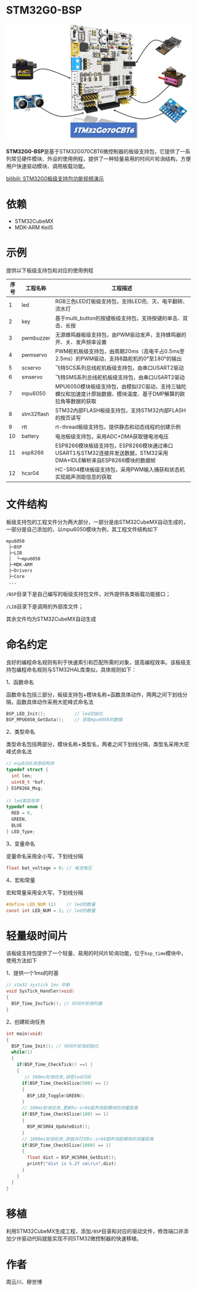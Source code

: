 # STM32G0-BSP

![img1](img/img1.png)

**STM32G0-BSP**是基于STM32G070CBT6微控制器的板级支持包，它提供了一系列常见硬件模块、外设的使用例程，提供了一种轻量易用的时间片轮询结构，方便用户快速驱动模块、调用板载功能。

[bilibili: STM32G0板级支持包功能视频演示](https://www.bilibili.com/video/BV1KF411n76f?spm_id_from=333.999.0.0)

# 依赖

- STM32CubeMX
- MDK-ARM Keil5

# 示例

提供以下板级支持包和对应的使用例程

| 序号 | 工程名称   | 工程描述                                                     |
| ---- | ---------- | ------------------------------------------------------------ |
| 1    | led        | RGB三色LED灯板级支持包，支持LED亮、灭、电平翻转、流水灯      |
| 2    | key        | 基于multi_button的按键板级支持包，支持按键的单击、双击、长按 |
| 3    | pwmbuzzer  | 无源蜂鸣器板级支持包，由PWM驱动发声，支持蜂鸣器的开、关、发声频率设置 |
| 4    | pwmservo   | PWM舵机板级支持包，由周期20ms（高电平占0.5ms至2.5ms）的PWM驱动，支持8路舵机的0°至180°的输出 |
| 5    | scservo    | 飞特SCS系列总线舵机板级支持包，由串口USART2驱动              |
| 6    | smservo    | 飞特SMS系列总线舵机板级支持包，由串口USART2驱动              |
| 7    | mpu6050    | MPU6050模块板级支持包，由模拟I2C驱动，支持三轴陀螺仪和加速度计原始数据、模块温度、基于DMP解算的欧拉角等数据的获取 |
| 8    | stm32flash | STM32内部FLASH板级支持包，支持STM32内部FLASH的按页读写       |
| 9    | rtt        | rt-thread板级支持包，提供静态和动态线程的创建示例            |
| 10   | battery    | 电池板级支持包，采用ADC+DMA获取锂电池电压                    |
| 11   | esp8266    | ESP8266模块板级支持包，ESP8266模块通过串口USART1与STM32连接并发送数据，STM32采用DMA+IDLE解析来自ESP8266模块的数据帧 |
| 12   | hcsr04     | HC-SR04模块板级支持包，采用PWM输入捕获和状态机实现超声测距信息的获取 |

# 文件结构

板级支持包的工程文件分为两大部分，一部分是由STM32CubeMX自动生成的，一部分是自己添加的，以mpu6050模块为例，其工程文件结构如下

```she
mpu6050
 ├─BSP
 ├─LIB
 │  └─mpu6050
 ├─MDK-ARM 
 ├─Drivers 
 ├─Core
 ... 
```

`/BSP`目录下是自己编写的板级支持包文件，对外提供各类板载功能接口；

`/LIB`目录下是调用的外部库文件；

其余文件均为STM32CubeMX自动生成

# 命名约定

良好的编程命名规则有利于快速索引和匹配所需的对象，提高编程效率。该板级支持包编程命名规则与STM32HAL库类似，具体规则如下：

1、函数命名

函数命名包括三部分，板级支持包+模块名称+函数具体动作，两两之间下划线分隔，函数具体动作采用大驼峰式命名法

```c
BSP_LED_Init();           // led初始化
BSP_MPU6050_GetData();    // 获取mpu6050的数据
```

2、类型命名

类型命名包括两部分，模块名称+类型名，两者之间下划线分隔，类型名采用大驼峰式命名法

```c
// esp8266消息结构体
typedef struct { 
  int len;
  uint8_t *buf;
} ESP8266_Msg;

// led类型枚举
typedef enum { 
  RED = 0,
  GREEN,
  BLUE
} LED_Type;
```

3、变量命名

变量命名采用全小写，下划线分隔

```c
float bat_voltage = 0; // 电池电压
```

4、宏和常量

宏和常量采用全大写，下划线分隔

```c
#define LED_NUM (2)    // led的数量
const int LED_NUM = 2; // led的数量
```

# 轻量级时间片

该板级支持包提供了一个轻量、易用的时间片轮询功能，位于`bsp_time`模块中，使用方法如下

1、提供一个1ms的时基

```c
// stm32 systick 1ms 中断
void SysTick_Handler(void)
{
  BSP_Time_IncTick(); // 时间片轮询时基
}
```

2、创建轮询任务

```c
int main(void)
{
  BSP_Time_Init(); // 时间片轮询初始化
  while(1)
  {
    if(BSP_Time_CheckTick() ==1 )
    {
       // 500ms轮询任务,绿色led闪烁
      if(BSP_Time_CheckSlice(500) == 1)
      {
        BSP_LED_Toggle(GREEN);
      }
      // 100ms轮询任务,更新hc-sr04超声测距模块的测量距离
      if(BSP_Time_CheckSlice(100) == 1)
      {
        BSP_HCSR04_UpdateDist();
      }
      // 1000ms轮询任务,获取并打印hc-sr04超声测距模块的测量距离
      if(BSP_Time_CheckSlice(1000) == 1)
      {
        float dist = BSP_HCSR04_GetDist();
        printf("dist is %.2f cm\r\n",dist)
      }
    }
  }
}
```

# 移植

利用STM32CubeMX生成工程，添加`/BSP`目录和对应的驱动文件，修改端口并添加少许驱动代码就能实现不同STM32微控制器的快速移植。

# 作者

周云川、穆世博











